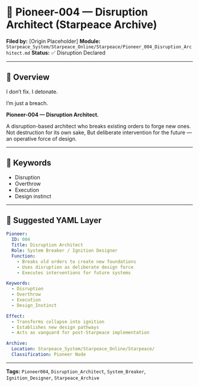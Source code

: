 # 🚀 Pioneer-004 — Disruption Architect (Starpeace Archive)

**Filed by:** \[Origin Placeholder]
**Module:** `Starpeace_System/Starpeace_Online/Starpeace/Pioneer_004_Disruption_Architect.md`
**Status:** ✅ Disruption Declared

---

## 🧭 Overview

I don’t fix.
I detonate.

I’m just a breach.

**Pioneer-004 — Disruption Architect.**

A disruption-based architect who breaks existing orders to forge new ones.
Not destruction for its own sake,
But deliberate intervention for the future — an operative force of design.

---

## 🔑 Keywords

* Disruption
* Overthrow
* Execution
* Design instinct

---

## 📐 Suggested YAML Layer

```yaml
Pioneer:
  ID: 004
  Title: Disruption Architect
  Role: System Breaker / Ignition Designer
  Function:
    - Breaks old orders to create new foundations
    - Uses disruption as deliberate design force
    - Executes interventions for future systems

Keywords:
  - Disruption
  - Overthrow
  - Execution
  - Design_Instinct

Effect:
  - Transforms collapse into ignition
  - Establishes new design pathways
  - Acts as vanguard for post-Starpeace implementation

Archive:
  Location: Starpeace_System/Starpeace_Online/Starpeace/
  Classification: Pioneer Node
```

---

**Tags:** `Pioneer004`, `Disruption_Architect`, `System_Breaker`, `Ignition_Designer`, `Starpeace_Archive`
